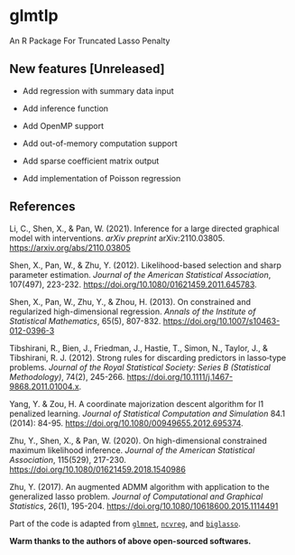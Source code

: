 # glmtlp

An R Package For Truncated Lasso Penalty

## New features [Unreleased]

- Add regression with summary data input

- Add inference function

- Add OpenMP support

- Add out-of-memory computation support

- Add sparse coefficient matrix output

- Add implementation of Poisson regression


## References

Li, C., Shen, X., & Pan, W. (2021). Inference for a large directed graphical model with interventions. *arXiv preprint* arXiv:2110.03805. <https://arxiv.org/abs/2110.03805>

Shen, X., Pan, W., & Zhu, Y. (2012). Likelihood-based selection and sharp parameter estimation. *Journal of the American Statistical Association*, 107(497), 223-232. <https://doi.org/10.1080/01621459.2011.645783>.

Shen, X., Pan, W., Zhu, Y., & Zhou, H. (2013). On constrained and regularized high-dimensional regression. *Annals of the Institute of Statistical Mathematics*, 65(5), 807-832. <https://doi.org/10.1007/s10463-012-0396-3>

Tibshirani, R., Bien, J., Friedman, J., Hastie, T., Simon, N., Taylor, J., & Tibshirani, R. J. (2012). Strong rules for discarding predictors in lasso‐type problems. *Journal of the Royal Statistical Society: Series B (Statistical Methodology)*, 74(2), 245-266. <https://doi.org/10.1111/j.1467-9868.2011.01004.x>.

Yang, Y. & Zou, H. A coordinate majorization descent algorithm for l1 penalized learning. *Journal of Statistical Computation and Simulation* 84.1 (2014): 84-95. <https://doi.org/10.1080/00949655.2012.695374>.

Zhu, Y., Shen, X., & Pan, W. (2020). On high-dimensional constrained maximum likelihood inference. *Journal of the American Statistical Association*, 115(529), 217-230. <https://doi.org/10.1080/01621459.2018.1540986>

Zhu, Y. (2017). An augmented ADMM algorithm with application to the generalized lasso problem. *Journal of Computational and Graphical Statistics*, 26(1), 195-204. <https://doi.org/10.1080/10618600.2015.1114491>

Part of the code is adapted from [`glmnet`](https://github.com/cran/glmnet), [`ncvreg`](https://github.com/pbreheny/ncvreg/), and [`biglasso`](https://github.com/YaohuiZeng/biglasso).

**Warm thanks to the authors of above open-sourced softwares.**